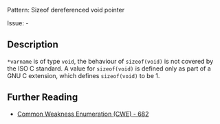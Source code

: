 Pattern: Sizeof dereferenced void pointer

Issue: -

## Description

`*varname` is of type `void`, the behaviour of `sizeof(void)` is not covered by the ISO C standard. A value for `sizeof(void)` is defined only as part of a GNU C extension, which defines `sizeof(void)` to be 1.

## Further Reading

* [Common Weakness Enumeration (CWE) - 682](https://cwe.mitre.org/data/definitions/682.html)